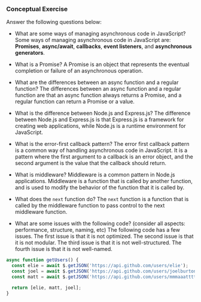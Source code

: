 ### Conceptual Exercise

Answer the following questions below:

- What are some ways of managing asynchronous code in JavaScript?
    Some ways of managing asynchronous code in JavaScript are: **Promises**, **async/await**, **callbacks**, **event listeners**, and **asynchronous generators**.

- What is a Promise?
    A Promise is an object that represents the eventual completion or failure of an asynchronous operation.

- What are the differences between an async function and a regular function?
    The differences between an async function and a regular function are that an async function always returns a Promise, and a regular function can return a Promise or a value.

- What is the difference between Node.js and Express.js?
    The difference between Node.js and Express.js is that Express.js is a framework for creating web applications, while Node.js is a runtime environment for JavaScript.

- What is the error-first callback pattern?
    The error first callback pattern is a common way of handling asynchronous code in JavaScript. It is a pattern where the first argument to a callback is an error object, and the second argument is the value that the callback should return.

- What is middleware?
    Middleware is a common pattern in Node.js applications. Middleware is a function that is called by another function, and is used to modify the behavior of the function that it is called by.

- What does the `next` function do?
    The `next` function is a function that is called by the middleware function to pass control to the next middleware function.

- What are some issues with the following code? (consider all aspects: performance, structure, naming, etc)
    The following code has a few issues. The first issue is that it is not optimized. The second issue is that it is not modular. The third issue is that it is not well-structured. The fourth issue is that it is not well-named.

```js
async function getUsers() {
  const elie = await $.getJSON('https://api.github.com/users/elie');
  const joel = await $.getJSON('https://api.github.com/users/joelburton');
  const matt = await $.getJSON('https://api.github.com/users/mmmaaatttttt');

  return [elie, matt, joel];
}
```
